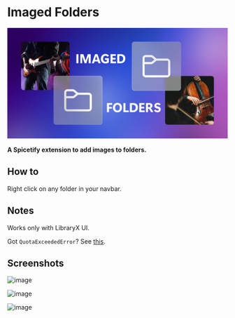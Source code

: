 # Imaged Folders

![banner](/extensions/imaged-folders/assets/imaged-folders.png)

**A Spicetify extension to add images to folders.**

## How to

Right click on any folder in your navbar.

## Notes

Works only with LibraryX UI.

Got `QuotaExceededError`? See [this](https://github.com/SunsetTechuila/imaged-folders/issues/1#issuecomment-1657065199).

## Screenshots

![image](https://github.com/SunsetTechuila/imaged-folders/assets/115353812/8c43cb18-0cfb-4b51-84bd-a92962018171)

![image](https://github.com/SunsetTechuila/imaged-folders/assets/115353812/0437d02c-398e-4f9d-8bf4-4d68eafc640f)

![image](https://github.com/SunsetTechuila/imaged-folders/assets/115353812/02ea22c8-7f22-40ba-a65a-7fa28f94c5ef)
